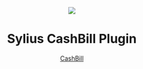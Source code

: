 <p align="center">
    <a href="https://sylius.com" target="_blank">
        <img src="https://demo.sylius.com/assets/shop/img/logo.png" />
    </a>
</p>

<h1 align="center">Sylius CashBill Plugin</h1>

<p align="center">
    <a href="https://www.cashbill.pl/">CashBill</a>
</p>

